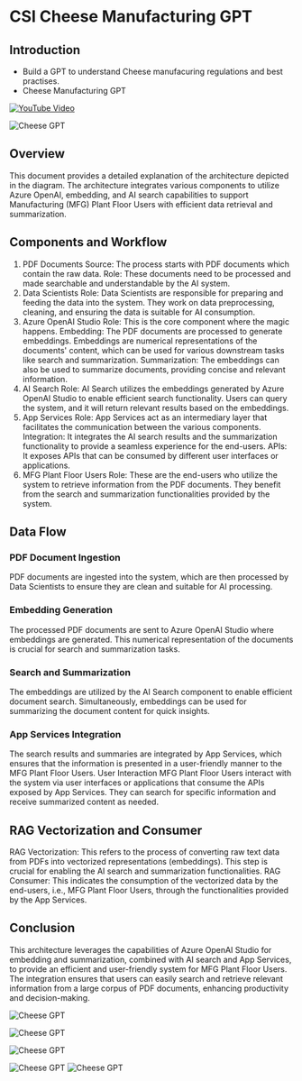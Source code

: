 # CSI Cheese Manufacturing GPT

## Introduction

- Build a GPT to understand Cheese manufacuring regulations and best practises.
- Cheese Manufacturing GPT

[![YouTube Video](https://img.youtube.com/vi/UOaKXG542GM/0.jpg)](https://youtu.be/UOaKXG542GM)

![Cheese GPT](https://github.com/balakreshnan/CSICheeseMFGGpt/blob/main/csicheesemfggpt1.jpg "Cheese GPT")

## Overview

This document provides a detailed explanation of the architecture depicted in the diagram. The architecture integrates various components to utilize Azure OpenAI, embedding, and AI search capabilities to support Manufacturing (MFG) Plant Floor Users with efficient data retrieval and summarization.
 

## Components and Workflow

1. PDF Documents
Source: The process starts with PDF documents which contain the raw data.
Role: These documents need to be processed and made searchable and understandable by the AI system.
2. Data Scientists
Role: Data Scientists are responsible for preparing and feeding the data into the system. They work on data preprocessing, cleaning, and ensuring the data is suitable for AI consumption.
3. Azure OpenAI Studio
Role: This is the core component where the magic happens.
Embedding: The PDF documents are processed to generate embeddings. Embeddings are numerical representations of the documents' content, which can be used for various downstream tasks like search and summarization.
Summarization: The embeddings can also be used to summarize documents, providing concise and relevant information.
4. AI Search
Role: AI Search utilizes the embeddings generated by Azure OpenAI Studio to enable efficient search functionality. Users can query the system, and it will return relevant results based on the embeddings.
5. App Services
Role: App Services act as an intermediary layer that facilitates the communication between the various components.
Integration: It integrates the AI search results and the summarization functionality to provide a seamless experience for the end-users.
APIs: It exposes APIs that can be consumed by different user interfaces or applications.
6. MFG Plant Floor Users
Role: These are the end-users who utilize the system to retrieve information from the PDF documents. They benefit from the search and summarization functionalities provided by the system.
 

## Data Flow
 
### PDF Document Ingestion
PDF documents are ingested into the system, which are then processed by Data Scientists to ensure they are clean and suitable for AI processing.

### Embedding Generation
The processed PDF documents are sent to Azure OpenAI Studio where embeddings are generated. This numerical representation of the documents is crucial for search and summarization tasks.

### Search and Summarization
The embeddings are utilized by the AI Search component to enable efficient document search.
Simultaneously, embeddings can be used for summarizing the document content for quick insights.

### App Services Integration
The search results and summaries are integrated by App Services, which ensures that the information is presented in a user-friendly manner to the MFG Plant Floor Users.
User Interaction
MFG Plant Floor Users interact with the system via user interfaces or applications that consume the APIs exposed by App Services. They can search for specific information and receive summarized content as needed.
 

## RAG Vectorization and Consumer
 
RAG Vectorization: This refers to the process of converting raw text data from PDFs into vectorized representations (embeddings). This step is crucial for enabling the AI search and summarization functionalities.
RAG Consumer: This indicates the consumption of the vectorized data by the end-users, i.e., MFG Plant Floor Users, through the functionalities provided by the App Services.
 

## Conclusion
 
This architecture leverages the capabilities of Azure OpenAI Studio for embedding and summarization, combined with AI search and App Services, to provide an efficient and user-friendly system for MFG Plant Floor Users. The integration ensures that users can easily search and retrieve relevant information from a large corpus of PDF documents, enhancing productivity and decision-making.

![Cheese GPT](https://github.com/balakreshnan/CSICheeseMFGGpt/blob/main/images/cheesgpt1.jpg "Cheese GPT")

![Cheese GPT](https://github.com/balakreshnan/CSICheeseMFGGpt/blob/main/images/cheesgpt2.jpg "Cheese GPT")

![Cheese GPT](https://github.com/balakreshnan/CSICheeseMFGGpt/blob/main/images/cheesgpt3.jpg "Cheese GPT")

![Cheese GPT](https://github.com/balakreshnan/CSICheeseMFGGpt/blob/main/images/cheesgpt4.jpg "Cheese GPT")
![Cheese GPT](https://github.com/balakreshnan/CSICheeseMFGGpt/blob/main/images/cheesgpt5.jpg "Cheese GPT")
